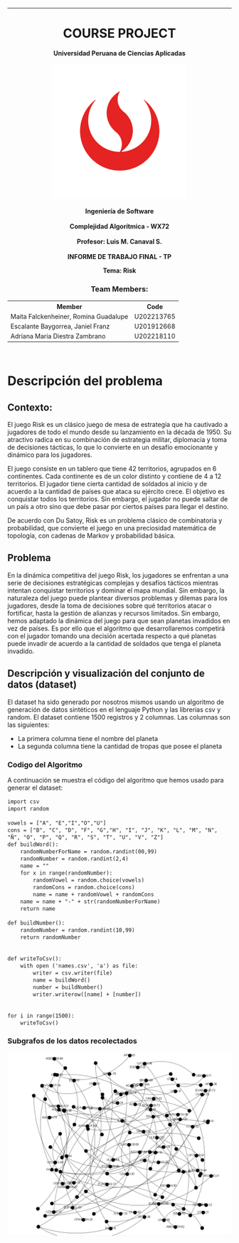 <hr>

# <center>COURSE PROJECT</center>

<p align="center">
	<strong>Universidad Peruana de Ciencias Aplicadas</strong><br>
<br>
	<img src="/assets/logo-upc.png"></img><br>
<br>
	<strong>Ingeniería de Software </strong><br>
<br>
	<strong>Complejidad Algorítmica - WX72 </strong><br> 
<br>
	<strong>Profesor: Luis M. Canaval S.</strong><br>
	<br> <strong>INFORME DE TRABAJO FINAL - TP </strong>
</p>

<p align="center">
	<strong>Tema:  Risk </strong>
</p>

<h3 align="center" >Team Members:</h3>
<div>
	<table align="center">
    	<tr>
        	<th style="text-align:center;">Member</th>
        	<th style="text-align:center;">Code</th>
    	</tr>
    	<tr>
        	<td>Maita Falckenheiner, Romina Guadalupe </td>
            <td>U202213765</td>
    	</tr>
    	<tr>
        	<td>Escalante Baygorrea, Janiel Franz</td>
            <td>U201912668</td>
    	</tr>
    	<tr>
        	<td>Adriana Maria Diestra Zambrano</td>
            <td>U202218110</td>
    	</tr>
	</table>
</div>
<br>

# Descripción del problema

## Contexto:
El juego Risk es un clásico juego de mesa de estrategia que ha cautivado a jugadores de todo el mundo desde su lanzamiento en la década de 1950. Su atractivo radica en su combinación de estrategia militar, diplomacia y toma de decisiones tácticas, lo que lo convierte en un desafío emocionante y dinámico para los jugadores.


El juego consiste en un tablero que tiene 42 territorios, agrupados en 6 continentes. Cada continente es de un color distinto y contiene de 4 a 12 territorios.
El jugador tiene cierta cantidad de soldados al inicio y de acuerdo a la cantidad de países que ataca su ejército crece.
El objetivo es conquistar todos los territorios. Sin embargo, el jugador no puede saltar de un país a otro sino que debe pasar por ciertos países para llegar el destino.

De acuerdo con Du Satoy, Risk es un problema clásico de combinatoria y probabilidad, que convierte el juego en una preciosidad matemática de topología, con cadenas de Markov y probabilidad básica.

## Problema
En la dinámica competitiva del juego Risk, los jugadores se enfrentan a una serie de decisiones estratégicas complejas y desafíos tácticos mientras intentan conquistar territorios y dominar el mapa mundial. Sin embargo, la naturaleza del juego puede plantear diversos problemas y dilemas para los jugadores, desde la toma de decisiones sobre qué territorios atacar o fortificar, hasta la gestión de alianzas y recursos limitados.
Sin embargo, hemos adaptado la dinámica del juego para que sean planetas invadidos en vez de países.
Es por ello que el algoritmo que desarrollaremos competirá con el jugador tomando una decisión acertada respecto a qué planetas puede invadir de acuerdo a la cantidad de soldados que tenga el planeta invadido.

## Descripción y visualización del conjunto de datos (dataset)

El dataset ha sido generado por nosotros mismos usando un algoritmo de generación de datos sintéticos en el lenguaje Python y las librerias csv y random.
El dataset contiene 1500 registros y 2 columnas. Las columnas son las siguientes:
- La primera columna tiene el nombre del planeta
- La segunda columna tiene la cantidad de tropas que posee el planeta

### Codigo del Algoritmo
A continuación se muestra el código del algoritmo que hemos usado para generar el dataset:

```
import csv
import random

vowels = ["A", "E","I","O","U"]
cons = ["B", "C", "D", "F", "G","H", "I", "J", "K", "L", "M", "N", "Ñ", "O", "P", "Q", "R", "S", "T", "U", "V", "Z"]
def buildWord():
    randomNumberForName = random.randint(00,99)
    randomNumber = random.randint(2,4)
    name = ""
    for x in range(randomNumber):
        randomVowel = random.choice(vowels)
        randomCons = random.choice(cons)
        name = name + randomVowel + randomCons 
    name = name + "-" + str(randomNumberForName)
    return name
    
def buildNumber():
    randomNumber = random.randint(10,99)
    return randomNumber


def writeToCsv():
    with open ('names.csv', 'a') as file:
        writer = csv.writer(file)
        name = buildWord()
        number = buildNumber()
        writer.writerow([name] + [number])


for i in range(1500):
    writeToCsv()
```
### Subgrafos de los datos recolectados

<img src="/assets/nodos.JPG" alt="subgrafo"/></img>


